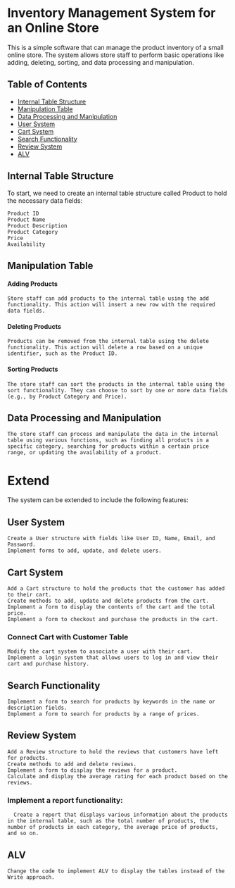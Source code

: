 # Inventory Management System for an Online Store

This is a simple software that can manage the product inventory of a small online store. The system allows store staff to perform basic operations like adding, deleting, sorting, and data processing and manipulation.

## Table of Contents
- [Internal Table Structure](#internal-table-Structure)
- [Manipulation Table](#Manipulation-table)
- [Data Processing and Manipulation](#date-processing-and-manipulation)
- [User System](#user-System)
- [Cart System](#cart-system)
- [Search Functionality](#search-functionality)
- [Review System](#review-system)
- [ALV](#alv)
    
## Internal Table Structure

To start, we need to create an internal table structure called Product to hold the necessary data fields:

    Product ID
    Product Name
    Product Description
    Product Category
    Price
    Availability

## Manipulation Table

#### Adding Products

    Store staff can add products to the internal table using the add functionality. This action will insert a new row with the required data fields.

#### Deleting Products

    Products can be removed from the internal table using the delete functionality. This action will delete a row based on a unique identifier, such as the Product ID.

#### Sorting Products

    The store staff can sort the products in the internal table using the sort functionality. They can choose to sort by one or more data fields (e.g., by Product Category and Price).

## Data Processing and Manipulation

    The store staff can process and manipulate the data in the internal table using various functions, such as finding all products in a specific category, searching for products within a certain price range, or updating the availability of a product.

# Extend

The system can be extended to include the following features:

## User System

    Create a User structure with fields like User ID, Name, Email, and Password.
    Implement forms to add, update, and delete users.

## Cart System

    Add a Cart structure to hold the products that the customer has added to their cart.
    Create methods to add, update and delete products from the cart.
    Implement a form to display the contents of the cart and the total price.
    Implement a form to checkout and purchase the products in the cart.

### Connect Cart with Customer Table

    Modify the cart system to associate a user with their cart.
    Implement a login system that allows users to log in and view their cart and purchase history.

## Search Functionality

    Implement a form to search for products by keywords in the name or description fields.
    Implement a form to search for products by a range of prices.

## Review System

    Add a Review structure to hold the reviews that customers have left for products.
    Create methods to add and delete reviews.
    Implement a form to display the reviews for a product.
    Calculate and display the average rating for each product based on the reviews.
    
### Implement a report functionality:

      Create a report that displays various information about the products in the internal table, such as the total number of products, the number of products in each category, the average price of products, and so on.

## ALV

    Change the code to implement ALV to display the tables instead of the Write approach.

